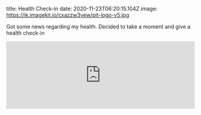 title: Health Check-in
date: 2020-11-23T06:20:15.104Z
image: https://ik.imagekit.io/cxazzw3yew/pit-logo-v5.jpg

Got some news regarding my health. Decided to take a moment and give a health check-in
<iframe width="100%" height="180" frameborder="no" scrolling="no" seamless src="https://share.transistor.fm/e/e6a4a28c"></iframe>
